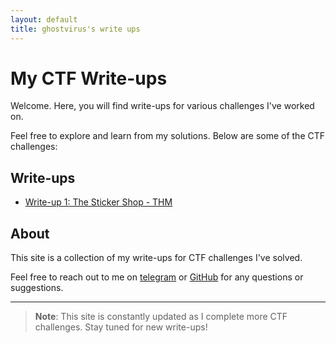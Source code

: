 ```yaml
---
layout: default
title: ghostvirus's write ups
---
```


# My CTF Write-ups

Welcome. Here, you will find write-ups for various challenges I've worked on.

Feel free to explore and learn from my solutions. Below are some of the CTF challenges:

## Write-ups

- [Write-up 1: The Sticker Shop - THM](./writeups/the-sticker-shop.md)

## About

This site is a collection of my write-ups for CTF challenges I've solved.

Feel free to reach out to me on [telegram](https://web.telegram.org/k/#@ghostvirus62) or [GitHub](https://github.com/ghostvirus62) for any questions or suggestions.

---

> **Note**: This site is constantly updated as I complete more CTF challenges. Stay tuned for new write-ups!

